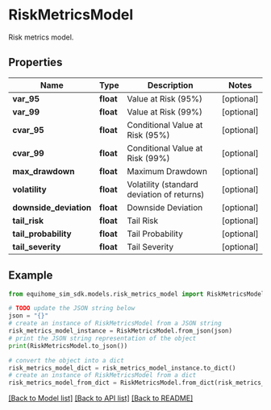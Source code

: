 # RiskMetricsModel

Risk metrics model.

## Properties

Name | Type | Description | Notes
------------ | ------------- | ------------- | -------------
**var_95** | **float** | Value at Risk (95%) | [optional] 
**var_99** | **float** | Value at Risk (99%) | [optional] 
**cvar_95** | **float** | Conditional Value at Risk (95%) | [optional] 
**cvar_99** | **float** | Conditional Value at Risk (99%) | [optional] 
**max_drawdown** | **float** | Maximum Drawdown | [optional] 
**volatility** | **float** | Volatility (standard deviation of returns) | [optional] 
**downside_deviation** | **float** | Downside Deviation | [optional] 
**tail_risk** | **float** | Tail Risk | [optional] 
**tail_probability** | **float** | Tail Probability | [optional] 
**tail_severity** | **float** | Tail Severity | [optional] 

## Example

```python
from equihome_sim_sdk.models.risk_metrics_model import RiskMetricsModel

# TODO update the JSON string below
json = "{}"
# create an instance of RiskMetricsModel from a JSON string
risk_metrics_model_instance = RiskMetricsModel.from_json(json)
# print the JSON string representation of the object
print(RiskMetricsModel.to_json())

# convert the object into a dict
risk_metrics_model_dict = risk_metrics_model_instance.to_dict()
# create an instance of RiskMetricsModel from a dict
risk_metrics_model_from_dict = RiskMetricsModel.from_dict(risk_metrics_model_dict)
```
[[Back to Model list]](../README.md#documentation-for-models) [[Back to API list]](../README.md#documentation-for-api-endpoints) [[Back to README]](../README.md)


